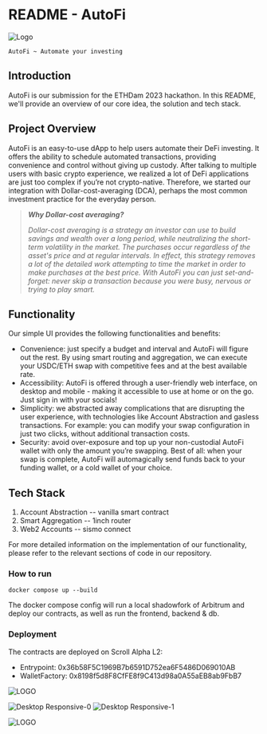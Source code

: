 # README - AutoFi
![Logo](https://github.com/clement4saunier/ETHDam-Hackathon-2023/assets/2742107/71473750-6892-4af2-8a50-81255a174cfe)

`AutoFi ~ Automate your investing`

## Introduction
AutoFi is our submission for the ETHDam 2023 hackathon. In this README, we'll provide an overview of our core idea, the solution and tech stack.


## Project Overview
AutoFi is an easy-to-use dApp to help users automate their DeFi investing. It offers the ability to schedule automated transactions, providing convenience and control without giving up custody. After talking to multiple users with basic crypto experience, we realized a lot of DeFi applications are just too complex if you’re not crypto-native. Therefore, we started our integration with Dollar-cost-averaging (DCA), perhaps the most common investment practice for the everyday person.

> **_Why Dollar-cost averaging?_**
>
> _Dollar-cost averaging is a strategy an investor can use to build savings and wealth over a long period, while neutralizing the short-term volatility in the market. The purchases occur regardless of the asset's price and at regular intervals. In effect, this strategy removes a lot of the detailed work attempting to time the market in order to make purchases at the best price. With AutoFi you can just set-and-forget: never skip a transaction because you were busy, nervous or trying to play smart._


## Functionality
Our simple UI provides the following functionalities and benefits:
* Convenience: just specify a budget and interval and AutoFi will figure out the rest. By using smart routing and aggregation, we can execute your USDC/ETH swap with competitive fees and at the best available rate.
* Accessibility: AutoFi is offered through a user-friendly web interface, on desktop and mobile - making it accessible to use at home or on the go. Just sign in with your socials!
* Simplicity: we abstracted away complications that are disrupting the user experience, with technologies like Account Abstraction and gasless transactions. For example: you can modify your swap configuration in just two clicks, without additional transaction costs.
* Security: avoid over-exposure and top up your non-custodial AutoFi wallet with only the amount you’re swapping. Best of all: when your swap is complete, AutoFi will automagically send funds back to your funding wallet, or a cold wallet of your choice.


## Tech Stack

1. Account Abstraction -- vanilla smart contract
2. Smart Aggregation -- 1inch router
3. Web2 Accounts -- sismo connect

For more detailed information on the implementation of our functionality, please refer to the relevant sections of code in our repository.

### How to run

```
docker compose up --build
```

The docker compose config will run a local shadowfork of Arbitrum and deploy our contracts, as well as run the frontend, backend & db.

### Deployment

The contracts are deployed on Scroll Alpha L2:

* Entrypoint: 0x36b58F5C1969B7b6591D752ea6F5486D069010AB
* WalletFactory: 0x8198f5d8F8CfFE8f9C413d98a0A55aEB8ab9FbB7


![LOGO](https://github.com/clement4saunier/ETHDam-Hackathon-2023/assets/2742107/40ad9709-a89b-4e48-a54d-9cadca0068e1)

![Desktop Responsive-0](https://github.com/clement4saunier/ETHDam-Hackathon-2023/assets/2742107/43d5a298-2072-42fc-bf12-9e5e1f5e0dbf)
![Desktop Responsive-1](https://github.com/clement4saunier/ETHDam-Hackathon-2023/assets/2742107/4c593484-0bc1-42c3-9d00-f2e854447a62)


![LOGO](https://github.com/clement4saunier/ETHDam-Hackathon-2023/assets/2742107/6e459500-321d-418b-97ba-e82a03e407eb)
